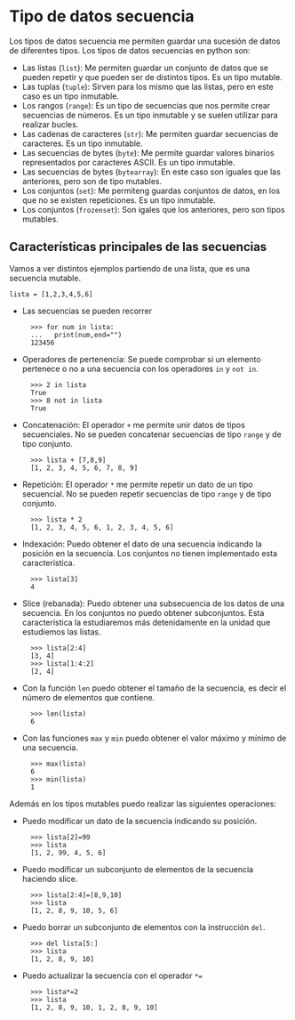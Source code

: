 # Tipo de datos secuencia

Los tipos de datos secuencia me permiten guardar una sucesión de datos de diferentes tipos. Los tipos de datos secuencias en python son: 

* Las listas (`list`): Me permiten guardar un conjunto de datos que se pueden repetir y que pueden ser de distintos tipos. Es un tipo mutable.
* Las tuplas (`tuple`): Sirven para los mismo que las listas, pero en este caso es un tipo inmutable. 
* Los rangos (`range`): Es un tipo de secuencias que nos permite crear secuencias de números. Es un tipo inmutable y se suelen utilizar para realizar bucles.
* Las cadenas de caracteres (`str`): Me permiten guardar secuencias de caracteres. Es un tipo inmutable. 
* Las secuencias de bytes (`byte`): Me permite guardar valores binarios representados por caracteres ASCII. Es un tipo inmutable.
* Las secuencias de bytes (`bytearray`): En este caso son iguales que las anteriores, pero son de tipo mutables.
* Los conjuntos (`set`): Me permiteng guardas conjuntos de datos, en los que no se existen repeticiones. Es un tipo inmutable.
* Los conjuntos (`frozenset`): Son igales que los anteriores, pero son tipos mutables.


## Características principales de las secuencias

Vamos a ver distintos ejemplos partiendo de una lista, que es una secuencia mutable.

	lista = [1,2,3,4,5,6]

* Las secuencias se pueden recorrer
	
		>>> for num in lista:
		...   print(num,end="")
		123456

* Operadores de pertenencia: Se puede comprobar si un elemento pertenece o no a una secuencia con los operadores `in` y `not in`.

		>>> 2 in lista
		True
		>>> 8 not in lista
		True

* Concatenación: El operador `+` me permite unir datos de tipos secuenciales. No se pueden concatenar secuencias de tipo `range` y de tipo conjunto.

		>>> lista + [7,8,9]
		[1, 2, 3, 4, 5, 6, 7, 8, 9]

* Repetición: El operador `*` me permite repetir un dato de un tipo secuencial. No se pueden repetir secuencias de tipo `range` y de tipo conjunto.

		>>> lista * 2
		[1, 2, 3, 4, 5, 6, 1, 2, 3, 4, 5, 6]

* Indexación: Puedo obtener el dato de una secuencia indicando la posición en la secuencia. Los conjuntos no tienen implementado esta característica.

		>>> lista[3]
		4
	
* Slice (rebanada): Puedo obtener una subsecuencia de los datos de una secuencia. En los conjuntos no puedo obtener subconjuntos. Esta característica la estudiaremos más detenidamente en la unidad que estudiemos las listas.

		>>> lista[2:4]
		[3, 4]
		>>> lista[1:4:2]
		[2, 4]

* Con la función `len` puedo obtener el tamaño de la secuencia, es decir el número de elementos que contiene.

		>>> len(lista)
		6

* Con las funciones `max` y `min` puedo obtener el valor máximo y mínimo de una secuencia.

		>>> max(lista)
		6
		>>> min(lista)
		1
	
Además en los tipos mutables puedo realizar las siguientes operaciones:

* Puedo modificar un dato de la secuencia indicando su posición.

		>>> lista[2]=99
		>>> lista
		[1, 2, 99, 4, 5, 6]
		
* Puedo modificar un subconjunto de elementos de la secuencia haciendo slice.

		>>> lista[2:4]=[8,9,10]
		>>> lista
		[1, 2, 8, 9, 10, 5, 6]

* Puedo borrar un subconjunto de elementos con la instrucción `del`.

		>>> del lista[5:]
		>>> lista
		[1, 2, 8, 9, 10]

* Puedo actualizar la secuencia con el operador `*=`

		>>> lista*=2
		>>> lista
		[1, 2, 8, 9, 10, 1, 2, 8, 9, 10]
